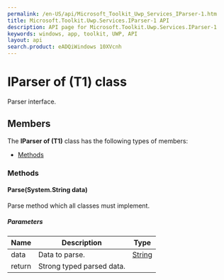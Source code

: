 ```yaml
---
permalink: /en-US/api/Microsoft_Toolkit_Uwp_Services_IParser-1.htm
title: Microsoft.Toolkit.Uwp.Services.IParser-1 API 
description: API page for Microsoft.Toolkit.Uwp.Services.IParser-1
keywords: windows, app, toolkit, UWP, API
layout: api
search.product: eADQiWindows 10XVcnh
---
```



# IParser of (T1) class

Parser interface.

## Members

The **IParser of (T1)** class has the following types of members:

* [Methods](#Methods)

### Methods

#### Parse(System.String data)

Parse method which all classes must implement.

##### Parameters



| Name | Description | Type || --- | --- | --- || data | Data to parse. | [String](https://msdn.microsoft.com/library/windows/apps/System.String) || return |Strong typed parsed data. |

